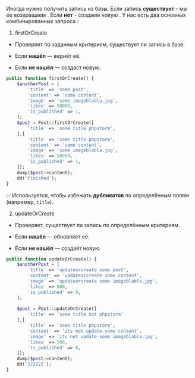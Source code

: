 Иногда нужно получить запись из базы. Если запись **существует** - мы ее возвращаем . Если **нет** - создаем новую .
У нас есть два основных комбинированных запроса :

1. firstOrCreate 

- Проверяет по заданным критериям, существует ли запись в базе.
    
- Если **нашёл** — вернёт её.
    
- Если **не нашёл** — создаст новую.

```php
public function firstOrCreate() {  
    $anotherPost = [  
        'title' => 'some post',  
        'content' => 'some content',  
        'image' => 'some imageblabla.jpg',  
        'likes' => 50000,  
        'is_published' => 1,  
    ];  
    $post = Post::firstOrCreate([  
        'title' => 'some title phpstorm',  
    ],[  
        'title' => 'some title phpstorm',  
        'content' => 'some content',  
        'image' => 'some imageblabla.jpg',  
        'likes' => 50000,  
        'is_published' => 1,  
    ]);  
    dump($post->content);  
    dd('finished');  
}
```

✅ Используется, чтобы избежать **дубликатов** по определённым полям (например, `title`).

2. updateOrCreate 

- Проверяет, существует ли запись по определённым критериям.
    
- Если **нашёл** — обновляет её.
    
- Если **не нашёл** — создаёт новую.

```php
public function updateOrCreate() {  
    $anotherPost = [  
        'title' => 'updateorcreate some post',  
        'content' => 'updateorcreate some content',  
        'image' => 'updateorcreate some imageblabla.jpg',  
        'likes' => 500,  
        'is_published' => 0,  
    ];  
  
    $post = Post::updateOrCreate([  
        'title' => 'some title not phpstorm'  
    ],[  
        'title' => 'some title phpstorm',  
        'content' => 'its not update some content',  
        'image' => 'its not update some imageblabla.jpg',  
        'likes' => 500,  
        'is_published' => 0,  
    ]);  
    dump($post->content);  
    dd('222222');  
}
```